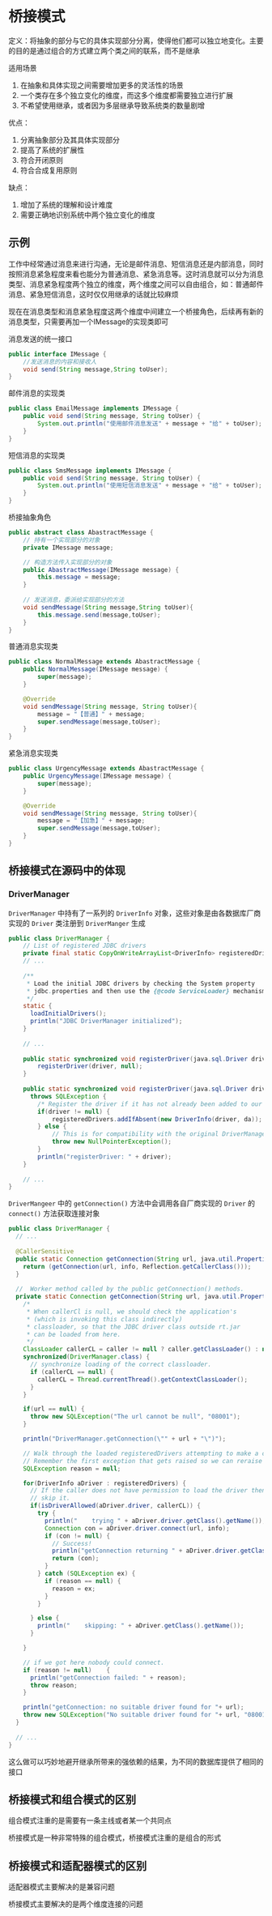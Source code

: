 # 桥接模式

定义：将抽象的部分与它的具体实现部分分离，使得他们都可以独立地变化。主要的目的是通过组合的方式建立两个类之间的联系，而不是继承

适用场景

1. 在抽象和具体实现之间需要增加更多的灵活性的场景
2. 一个类存在多个独立变化的维度，而这多个维度都需要独立进行扩展
3. 不希望使用继承，或者因为多层继承导致系统类的数量剧增

优点：

1. 分离抽象部分及其具体实现部分
2. 提高了系统的扩展性
3. 符合开闭原则
4. 符合合成复用原则

缺点：

1. 增加了系统的理解和设计难度
2. 需要正确地识别系统中两个独立变化的维度



## 示例

工作中经常通过消息来进行沟通，无论是邮件消息、短信消息还是内部消息，同时按照消息紧急程度来看也能分为普通消息、紧急消息等。这时消息就可以分为消息类型、消息紧急程度两个独立的维度，两个维度之间可以自由组合，如：普通邮件消息、紧急短信消息，这时仅仅用继承的话就比较麻烦

现在在消息类型和消息紧急程度这两个维度中间建立一个桥接角色，后续再有新的消息类型，只需要再加一个IMessage的实现类即可



消息发送的统一接口

```java
public interface IMessage {
    //发送消息的内容和接收人
    void send(String message,String toUser);
}
```



邮件消息的实现类

```java
public class EmailMessage implements IMessage {
    public void send(String message, String toUser) {
        System.out.println("使用邮件消息发送" + message + "给" + toUser);
    }
}
```



短信消息的实现类

```java
public class SmsMessage implements IMessage {
    public void send(String message, String toUser) {
        System.out.println("使用短信消息发送" + message + "给" + toUser);
    }
}
```



桥接抽象角色

```java
public abstract class AbastractMessage {
  	// 持有一个实现部分的对象
    private IMessage message;

  	// 构造方法传入实现部分的对象
    public AbastractMessage(IMessage message) {
        this.message = message;
    }
  
  	// 发送消息，委派给实现部分的方法
    void sendMessage(String message,String toUser){
        this.message.send(message,toUser);
    }
}
```



普通消息实现类

```java
public class NormalMessage extends AbastractMessage {
    public NormalMessage(IMessage message) {
        super(message);
    }

    @Override
    void sendMessage(String message, String toUser){
        message = "【普通】" + message;
        super.sendMessage(message,toUser);
    }
}
```



紧急消息实现类

```java
public class UrgencyMessage extends AbastractMessage {
    public UrgencyMessage(IMessage message) {
        super(message);
    }

    @Override
    void sendMessage(String message, String toUser){
        message = "【加急】" + message;
        super.sendMessage(message,toUser);
    }
}
```



## 桥接模式在源码中的体现

### DriverManager

`DriverManager` 中持有了一系列的 `DriverInfo` 对象，这些对象是由各数据库厂商实现的 `Driver` 类注册到 `DriverManger` 生成

```java
public class DriverManager {
  	// List of registered JDBC drivers
  	private final static CopyOnWriteArrayList<DriverInfo> registeredDrivers = new CopyOnWriteArrayList<>();
  	// ...
  
    /**
     * Load the initial JDBC drivers by checking the System property
     * jdbc.properties and then use the {@code ServiceLoader} mechanism
     */
    static {
      loadInitialDrivers();
      println("JDBC DriverManager initialized");
    }
  
    // ...
  
  	public static synchronized void registerDriver(java.sql.Driver driver) throws SQLException {
        registerDriver(driver, null);
    }
  
  	public static synchronized void registerDriver(java.sql.Driver driver, DriverAction da)
      throws SQLException {
        /* Register the driver if it has not already been added to our list */
        if(driver != null) {
            registeredDrivers.addIfAbsent(new DriverInfo(driver, da));
        } else {
            // This is for compatibility with the original DriverManager
            throw new NullPointerException();
        }
        println("registerDriver: " + driver);
    }
  
    // ...
}  
```

`DriverMangeer` 中的 `getConnection()` 方法中会调用各自厂商实现的 `Driver` 的 `connect()` 方法获取连接对象

```java
public class DriverManager {
  // ...
  
  @CallerSensitive
  public static Connection getConnection(String url, java.util.Properties info) throws SQLException {
    return (getConnection(url, info, Reflection.getCallerClass()));
  }
  
  //  Worker method called by the public getConnection() methods.
  private static Connection getConnection(String url, java.util.Properties info, Class<?> caller) throws SQLException {
    /*
     * When callerCl is null, we should check the application's
     * (which is invoking this class indirectly)
     * classloader, so that the JDBC driver class outside rt.jar
     * can be loaded from here.
     */
    ClassLoader callerCL = caller != null ? caller.getClassLoader() : null;
    synchronized(DriverManager.class) {
      // synchronize loading of the correct classloader.
      if (callerCL == null) {
        callerCL = Thread.currentThread().getContextClassLoader();
      }
    }

    if(url == null) {
      throw new SQLException("The url cannot be null", "08001");
    }

    println("DriverManager.getConnection(\"" + url + "\")");

    // Walk through the loaded registeredDrivers attempting to make a connection.
    // Remember the first exception that gets raised so we can reraise it.
    SQLException reason = null;

    for(DriverInfo aDriver : registeredDrivers) {
      // If the caller does not have permission to load the driver then
      // skip it.
      if(isDriverAllowed(aDriver.driver, callerCL)) {
        try {
          println("    trying " + aDriver.driver.getClass().getName());
          Connection con = aDriver.driver.connect(url, info);
          if (con != null) {
            // Success!
            println("getConnection returning " + aDriver.driver.getClass().getName());
            return (con);
          }
        } catch (SQLException ex) {
          if (reason == null) {
            reason = ex;
          }
        }

      } else {
        println("    skipping: " + aDriver.getClass().getName());
      }

    }

    // if we got here nobody could connect.
    if (reason != null)    {
      println("getConnection failed: " + reason);
      throw reason;
    }

    println("getConnection: no suitable driver found for "+ url);
    throw new SQLException("No suitable driver found for "+ url, "08001");
  }
  
  // ...
}
```

这么做可以巧妙地避开继承所带来的强依赖的结果，为不同的数据库提供了相同的接口



## 桥接模式和组合模式的区别

组合模式注重的是需要有一条主线或者某一个共同点

桥接模式是一种非常特殊的组合模式，桥接模式注重的是组合的形式



## 桥接模式和适配器模式的区别

适配器模式主要解决的是兼容问题

桥接模式主要解决的是两个维度连接的问题


